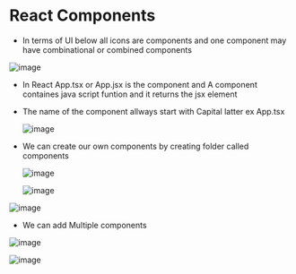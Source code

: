 # React Components

* In terms of UI below all icons are components and one component may have combinational or combined components
  
![image](https://github.com/veerrajukakarla434/2025-Front-End-Technology-Stack-Pilot-Project/assets/40323661/c3d2382b-c853-471a-ac90-bf9959fa7d00)

* In React App.tsx or App.jsx is the component and A component containes java script funtion and it returns the jsx element
* The name of the component allways start with Capital latter ex App.tsx

  ![image](https://github.com/veerrajukakarla434/2025-Front-End-Technology-Stack-Pilot-Project/assets/40323661/731dd439-5161-4e86-b794-032514429481)

* We can create our own components by creating folder called components

  ![image](https://github.com/veerrajukakarla434/2025-Front-End-Technology-Stack-Pilot-Project/assets/40323661/18b16d50-f362-454c-baa7-4b5305ad3b39)

  ![image](https://github.com/veerrajukakarla434/2025-Front-End-Technology-Stack-Pilot-Project/assets/40323661/f04bb69c-e7fd-4d6c-891f-d1d028fc4371)

![image](https://github.com/veerrajukakarla434/2025-Front-End-Technology-Stack-Pilot-Project/assets/40323661/39063508-ad3e-43fc-a298-5d796159ef38)

* We can add Multiple components

![image](https://github.com/veerrajukakarla434/2025-Front-End-Technology-Stack-Pilot-Project/assets/40323661/3a261e49-7d36-454d-aa0e-8450ea7800a0)

![image](https://github.com/veerrajukakarla434/2025-Front-End-Technology-Stack-Pilot-Project/assets/40323661/7191edfe-5227-49fa-b399-b75cbfa05f6d)
